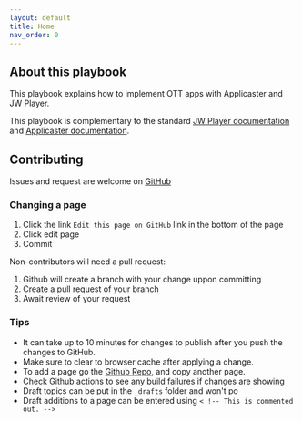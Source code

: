 ```yaml
---
layout: default
title: Home
nav_order: 0
---
```

## About this playbook
This playbook explains how to implement OTT apps with Applicaster and JW Player.

This playbook is complementary to the standard [JW Player documentation](https://jwplayer.github.io/applicaster-docs/reference/jw-docs.html) and [Applicaster documentation](https://jwplayer.github.io/applicaster-docs/reference/applicaster-docs.html).

## Contributing
Issues and request are welcome on [GitHub](https://github.com/jwplayer/applicaster-docs)

### Changing a page
1. Click the link `Edit this page on GitHub` link in the bottom of the page
2. Click edit page 
3. Commit

Non-contributors will need a pull request:  
1. Github will create a branch with your change uppon committing
2. Create a pull request of your branch
3. Await review of your request

### Tips
- It can take up to 10 minutes for changes to publish after you push the changes to GitHub. 
- Make sure to clear to browser cache after applying a change.
- To add a page go the [Github Repo](https://github.com/jwplayer/applicaster-docs), and copy another page.
- Check Github actions to see any build failures if changes are showing
- Draft topics can be put in the `_drafts` folder and won't po
- Draft additions to a page can be entered using `< !-- This is commented out. -->`
